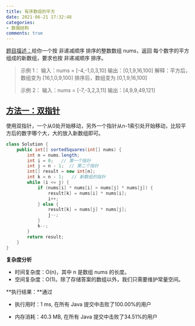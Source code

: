 ```yaml
---
title: 有序数组的平方
date: 2021-06-21 17:32:48
categories:
- 数据结构
comments: true
---
```


[题目描述：](https://leetcode-cn.com/problems/squares-of-a-sorted-array/)给你一个按 非递减顺序 排序的整数数组 nums，返回 每个数字的平方 组成的新数组，要求也按 非递减顺序 排序。

<!-- more --> 

> 示例 1：
> 输入：nums = [-4,-1,0,3,10]
> 输出：[0,1,9,16,100]
> 解释：平方后，数组变为 [16,1,0,9,100]
> 排序后，数组变为 [0,1,9,16,100]
> 
> 示例 2：
> 输入：nums = [-7,-3,2,3,11]
> 输出：[4,9,9,49,121]



## [方法一：双指针](https://leetcode-cn.com/problems/squares-of-a-sorted-array/solution/you-xu-shu-zu-de-ping-fang-java-by-sui-j-cpv9/)

使用双指针，一个从0处开始移动，另外一个指针从n-1索引处开始移动，比较平方后的数字哪个大，大的放入新数组即可。

```java
class Solution {
    public int[] sortedSquares(int[] nums) {
        int n = nums.length;
        int i = 0;   // 第一个指针
        int j = n - 1;  // 第二个指针
        int[] result = new int[n];
        int k = n - 1;   // 新数组的指针
        while (i <= j) {
            if (nums[i] * nums[i] > nums[j] * nums[j]) {
                result[k] = nums[i] * nums[i];
                i++;
            } else {
                result[k] = nums[j] * nums[j];
                j--;
            }
            k--;
        }
        return result;
    }
}

```

**复杂度分析**

- 时间复杂度：O(n)，其中 n 是数组 nums 的长度。
- 空间复杂度：O(1)。除了存储答案的数组以外，我们只需要维护常量空间。

**执行结果：**通过

- 执行用时：1 ms, 在所有 Java 提交中击败了100.00%的用户

- 内存消耗：40.3 MB, 在所有 Java 提交中击败了34.51%的用户
